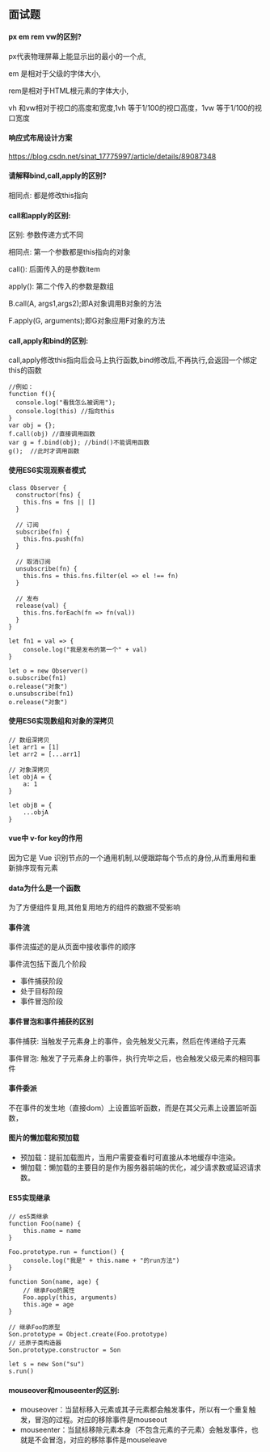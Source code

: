 ## 面试题

#### px em rem vw的区别?

px代表物理屏幕上能显示出的最小的一个点,

em 是相对于父级的字体大小,

rem是相对于HTML根元素的字体大小,

vh 和vw相对于视口的高度和宽度,1vh 等于1/100的视口高度，1vw 等于1/100的视口宽度

#### 响应式布局设计方案

https://blog.csdn.net/sinat_17775997/article/details/89087348

#### 请解释bind,call,apply的区别?

相同点: 都是修改this指向

#### call和apply的区别: 

区别: 参数传递方式不同 

相同点: 第一个参数都是this指向的对象

call(): 后面传入的是参数item

apply(): 第二个传入的参数是数组

B.call(A, args1,args2);即A对象调用B对象的方法

F.apply(G, arguments);即G对象应用F对象的方法

#### call,apply和bind的区别:

call,apply修改this指向后会马上执行函数,bind修改后,不再执行,会返回一个绑定this的函数

```
//例如：
function f(){
  console.log("看我怎么被调用");
  console.log(this) //指向this
}
var obj = {};
f.call(obj) //直接调用函数
var g = f.bind(obj); //bind()不能调用函数
g();  //此时才调用函数
```

#### 使用ES6实现观察者模式

```
class Observer {
  constructor(fns) {
  	this.fns = fns || []
  }

  // 订阅
  subscribe(fn) {
    this.fns.push(fn)
  }

  // 取消订阅
  unsubscribe(fn) {
  	this.fns = this.fns.filter(el => el !== fn)
  }

  // 发布
  release(val) {
  	this.fns.forEach(fn => fn(val))
  }
}

let fn1 = val => {
	console.log("我是发布的第一个" + val)
}

let o = new Observer()
o.subscribe(fn1)
o.release("对象")
o.unsubscribe(fn1)
o.release("对象")
```

#### 使用ES6实现数组和对象的深拷贝

```
// 数组深拷贝
let arr1 = [1]
let arr2 = [...arr1]

// 对象深拷贝
let objA = {
	a: 1
}

let objB = {
	...objA
}
```

#### vue中 v-for key的作用

因为它是 Vue 识别节点的一个通用机制,以便跟踪每个节点的身份,从而重用和重新排序现有元素

#### data为什么是一个函数

为了方便组件复用,其他复用地方的组件的数据不受影响

#### 事件流

事件流描述的是从页面中接收事件的顺序

事件流包括下面几个阶段

- 事件捕获阶段
- 处于目标阶段
- 事件冒泡阶段

#### 事件冒泡和事件捕获的区别

事件捕获: 当触发子元素身上的事件，会先触发父元素，然后在传递给子元素

事件冒泡: 触发了子元素身上的事件，执行完毕之后，也会触发父级元素的相同事件

#### 事件委派

不在事件的发生地（直接dom）上设置监听函数，而是在其父元素上设置监听函数，

#### 图片的懒加载和预加载

- 预加载：提前加载图片，当用户需要查看时可直接从本地缓存中渲染。
- 懒加载：懒加载的主要目的是作为服务器前端的优化，减少请求数或延迟请求数。

#### ES5实现继承

```
// es5类继承
function Foo(name) {
	this.name = name
}

Foo.prototype.run = function() {
	console.log("我是" + this.name + "的run方法")
}

function Son(name, age) {
	// 继承Foo的属性
	Foo.apply(this, arguments)
	this.age = age
}

// 继承Foo的原型
Son.prototype = Object.create(Foo.prototype)
// 还原子类构造器
Son.prototype.constructor = Son

let s = new Son("su")
s.run()
```

#### mouseover和mouseenter的区别:

- mouseover：当鼠标移入元素或其子元素都会触发事件，所以有一个重复触发，冒泡的过程。对应的移除事件是mouseout
- mouseenter：当鼠标移除元素本身（不包含元素的子元素）会触发事件，也就是不会冒泡，对应的移除事件是mouseleave